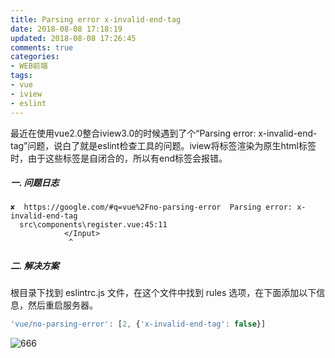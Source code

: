 ```yaml
---
title: Parsing error x-invalid-end-tag
date: 2018-08-08 17:18:19
updated: 2018-08-08 17:26:45
comments: true
categories:
- WEB前端
tags:
- vue
- iview
- eslint
---
```


最近在使用vue2.0整合iview3.0的时候遇到了个“Parsing error: x-invalid-end-tag”问题，说白了就是eslint检查工具的问题。iview将标签渲染为原生html标签时，由于这些标签是自闭合的，所以有end标签会报错。 

##### 一. 问题日志

```node
✘  https://google.com/#q=vue%2Fno-parsing-error  Parsing error: x-invalid-end-tag
  src\components\register.vue:45:11
            </Input>
             ^
```

##### 二. 解决方案

根目录下找到 eslintrc.js 文件，在这个文件中找到 rules 选项，在下面添加以下信息，然后重启服务器。

```typescript
'vue/no-parsing-error': [2, {'x-invalid-end-tag': false}]
```

![666](666.png)